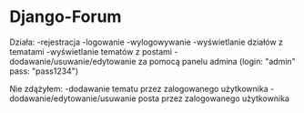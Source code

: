 # Django-Forum

Działa:
-rejestracja
-logowanie
-wylogowywanie
-wyświetlanie działów z tematami
-wyświetlanie tematów z postami
-dodawanie/usuwanie/edytowanie za pomocą panelu admina (login: "admin" pass: "pass1234")

Nie zdążyłem:
-dodawanie tematu przez zalogowanego użytkownika
-dodawanie/edytowanie/usuwanie posta przez zalogowanego użytkownika
